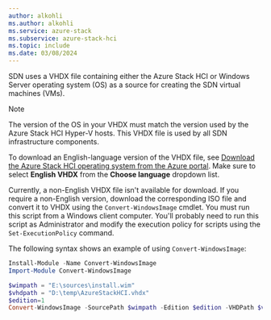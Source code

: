 ```yaml
---
author: alkohli
ms.author: alkohli
ms.service: azure-stack
ms.subservice: azure-stack-hci
ms.topic: include
ms.date: 03/08/2024
---
```



SDN uses a VHDX file containing either the Azure Stack HCI or Windows Server operating system (OS) as a source for creating the SDN virtual machines (VMs).

> [!NOTE]
> The version of the OS in your VHDX must match the version used by the Azure Stack HCI Hyper-V hosts. This VHDX file is used by all SDN infrastructure components.

To download an English-language version of the VHDX file, see [Download the Azure Stack HCI operating system from the Azure portal](../hci/deploy/deployment-install-os.md). Make sure to select **English VHDX** from the **Choose language** dropdown list.

Currently, a non-English VHDX file isn't available for download. If you require a non-English version, download the corresponding ISO file and convert it to VHDX using the `Convert-WindowsImage` cmdlet. You must run this script from a Windows client computer. You'll probably need to run this script as Administrator and modify the execution policy for scripts using the `Set-ExecutionPolicy` command.

The following syntax shows an example of using `Convert-WindowsImage`:

```powershell
Install-Module -Name Convert-WindowsImage
Import-Module Convert-WindowsImage

$wimpath = "E:\sources\install.wim"
$vhdpath = "D:\temp\AzureStackHCI.vhdx"
$edition=1
Convert-WindowsImage -SourcePath $wimpath -Edition $edition -VHDPath $vhdpath -SizeBytes 500GB -DiskLayout UEFI
```